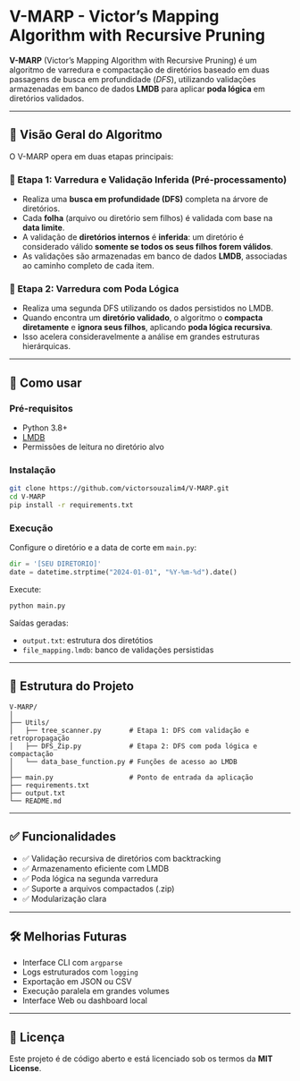 # V-MARP - Victor’s Mapping Algorithm with Recursive Pruning

**V-MARP** (Victor’s Mapping Algorithm with Recursive Pruning) é um algoritmo de varredura e compactação de diretórios baseado em duas passagens de busca em profundidade (*DFS*), utilizando validações armazenadas em banco de dados **LMDB** para aplicar **poda lógica** em diretórios validados.

---

## 🧠 Visão Geral do Algoritmo

O V-MARP opera em duas etapas principais:

### 🔹 Etapa 1: Varredura e Validação Inferida (Pré-processamento)
- Realiza uma **busca em profundidade (DFS)** completa na árvore de diretórios.
- Cada **folha** (arquivo ou diretório sem filhos) é validada com base na **data limite**.
- A validação de **diretórios internos** é **inferida**: um diretório é considerado válido **somente se todos os seus filhos forem válidos**.
- As validações são armazenadas em banco de dados **LMDB**, associadas ao caminho completo de cada item.

### 🔹 Etapa 2: Varredura com Poda Lógica
- Realiza uma segunda DFS utilizando os dados persistidos no LMDB.
- Quando encontra um **diretório validado**, o algoritmo o **compacta diretamente** e **ignora seus filhos**, aplicando **poda lógica recursiva**.
- Isso acelera consideravelmente a análise em grandes estruturas hierárquicas.

---

## 🚀 Como usar

### Pré-requisitos

- Python 3.8+
- [LMDB](https://pypi.org/project/lmdb/)
- Permissões de leitura no diretório alvo

### Instalação

```bash
git clone https://github.com/victorsouzalim4/V-MARP.git
cd V-MARP
pip install -r requirements.txt
```

### Execução

Configure o diretório e a data de corte em `main.py`:

```python
dir = '[SEU DIRETORIO]'
date = datetime.strptime("2024-01-01", "%Y-%m-%d").date()
```

Execute:

```bash
python main.py
```

Saídas geradas:
- `output.txt`: estrutura dos diretótios
- `file_mapping.lmdb`: banco de validações persistidas

---

## 📁 Estrutura do Projeto

```
V-MARP/
│
├── Utils/
│   ├── tree_scanner.py       # Etapa 1: DFS com validação e retropropagação
│   ├── DFS_Zip.py            # Etapa 2: DFS com poda lógica e compactação
│   └── data_base_function.py # Funções de acesso ao LMDB
│
├── main.py                   # Ponto de entrada da aplicação
├── requirements.txt
├── output.txt
└── README.md
```

---

## ✅ Funcionalidades

- ✅ Validação recursiva de diretórios com backtracking
- ✅ Armazenamento eficiente com LMDB
- ✅ Poda lógica na segunda varredura
- ✅ Suporte a arquivos compactados (.zip)
- ✅ Modularização clara

---

## 🛠️ Melhorias Futuras

- Interface CLI com `argparse`
- Logs estruturados com `logging`
- Exportação em JSON ou CSV
- Execução paralela em grandes volumes
- Interface Web ou dashboard local

---

## 📄 Licença

Este projeto é de código aberto e está licenciado sob os termos da **MIT License**.
